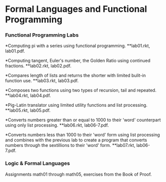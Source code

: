 # Formal Languages and Functional Programming 

### Functional Programming Labs
*Computing pi with a series using functional programming.
**lab01.rkt, lab01.pdf.
  
*Computing tangent, Euler's number, the Golden Ratio using continued fractions.
**lab02.rkt, lab02.pdf.
 
*Compares length of lists and returns the shorter with limited bulit-in function use.
**lab03.rkt, lab03.pdf.

*Composes two functions using two types of recursion, tail and repeated.
**lab04.rkt, lab04.pdf.
 
*Pig-Latin translator using limited utility functions and list processing.
**lab05.rkt, lab05.pdf.

*Converts numbers greater than or equal to 1000 to their 'word' counterpart using only list processing.
**lab06.rkt, lab06-7.pdf.
 
*Converts numbers less than 1000 to their 'word' form using list processing and combines with the previous lab to create a program that converts numbers through the sextillions to their 'word' form.
**lab07.rkt, lab06-7.pdf.

### Logic & Formal Languages
Assignments math01 through math05, exercises from the Book of Proof. 
